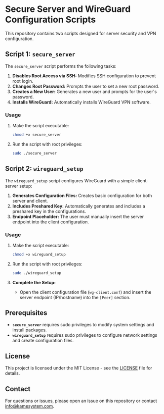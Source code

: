 # Secure Server and WireGuard Configuration Scripts

This repository contains two scripts designed for server security and VPN configuration.

## Script 1: `secure_server`

The `secure_server` script performs the following tasks:
1. **Disables Root Access via SSH:** Modifies SSH configuration to prevent root login.
2. **Changes Root Password:** Prompts the user to set a new root password.
3. **Creates a New User:** Generates a new user and prompts for the user's password.
4. **Installs WireGuard:** Automatically installs WireGuard VPN software.

### Usage

1. Make the script executable:
    ```bash
    chmod +x secure_server
    ```
2. Run the script with root privileges:
    ```bash
    sudo ./secure_server
    ```

## Script 2: `wireguard_setup`

The `wireguard_setup` script configures WireGuard with a simple client-server setup:
1. **Generates Configuration Files:** Creates basic configuration for both server and client.
2. **Includes Preshared Key:** Automatically generates and includes a preshared key in the configurations.
3. **Endpoint Placeholder:** The user must manually insert the server endpoint into the client configuration.

### Usage

1. Make the script executable:
    ```bash
    chmod +x wireguard_setup
    ```
2. Run the script with root privileges:
    ```bash
    sudo ./wireguard_setup
    ```

3. **Complete the Setup:**
    - Open the client configuration file (`wg-client.conf`) and insert the server endpoint (IP/hostname) into the `[Peer]` section.

## Prerequisites

- **`secure_server`** requires sudo privileges to modify system settings and install packages.
- **`wireguard_setup`** requires sudo privileges to configure network settings and create configuration files.

## License

This project is licensed under the MIT License - see the [LICENSE](LICENSE) file for details.

## Contact

For questions or issues, please open an issue on this repository or contact [info@kamesystem.com](mailto:info@kamesystem.com).

